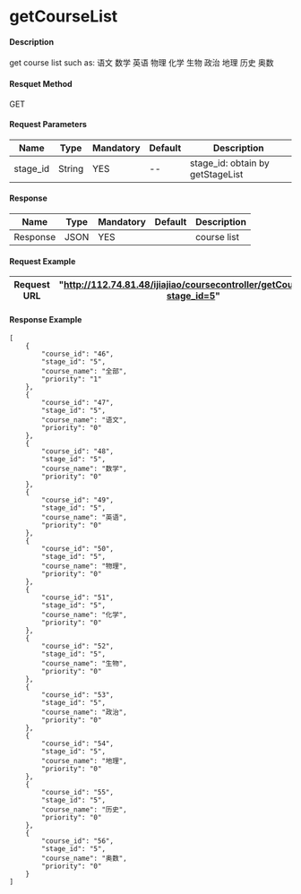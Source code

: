 # getCourseList


#### Description
get course list such as:  语文 数学 英语 物理 化学 生物 政治 地理 历史 奥数
#### Resquet Method
GET
#### Request Parameters

| Name | Type | Mandatory | Default | Description |
| -- | -- | -- | -- | -- |
| stage_id | String | YES | -- | stage_id: obtain by getStageList |



#### Response
| Name | Type | Mandatory | Default | Description |
| -- | -- | -- | -- | -- |
| Response | JSON | YES| | course list  |


#### Request Example

|Request URL | "http://112.74.81.48/ijiajiao/coursecontroller/getCourseList?stage_id=5" |
| --| -- |


#### Response Example

```
[
    {
        "course_id": "46",
        "stage_id": "5",
        "course_name": "全部",
        "priority": "1"
    },
    {
        "course_id": "47",
        "stage_id": "5",
        "course_name": "语文",
        "priority": "0"
    },
    {
        "course_id": "48",
        "stage_id": "5",
        "course_name": "数学",
        "priority": "0"
    },
    {
        "course_id": "49",
        "stage_id": "5",
        "course_name": "英语",
        "priority": "0"
    },
    {
        "course_id": "50",
        "stage_id": "5",
        "course_name": "物理",
        "priority": "0"
    },
    {
        "course_id": "51",
        "stage_id": "5",
        "course_name": "化学",
        "priority": "0"
    },
    {
        "course_id": "52",
        "stage_id": "5",
        "course_name": "生物",
        "priority": "0"
    },
    {
        "course_id": "53",
        "stage_id": "5",
        "course_name": "政治",
        "priority": "0"
    },
    {
        "course_id": "54",
        "stage_id": "5",
        "course_name": "地理",
        "priority": "0"
    },
    {
        "course_id": "55",
        "stage_id": "5",
        "course_name": "历史",
        "priority": "0"
    },
    {
        "course_id": "56",
        "stage_id": "5",
        "course_name": "奥数",
        "priority": "0"
    }
]
```






